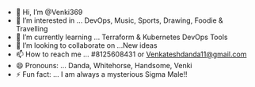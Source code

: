 - 👋 Hi, I’m @Venki369
- 👀 I’m interested in ... DevOps, Music, Sports, Drawing, Foodie & Travelling
- 🌱 I’m currently learning ... Terraform & Kubernetes DevOps Tools
- 💞️ I’m looking to collaborate on ...New ideas
- 📫 How to reach me ... #8125608431 or Venkateshdanda11@gmail.com
- 😄 Pronouns: ... Danda, Whitehorse, Handsome, Venki
- ⚡ Fun fact: ... I am always a mysterious Sigma Male!!

<!---
Venki369/Venki369 is a ✨ special ✨ repository because its `README.md` (this file) appears on your GitHub profile.
You can click the Preview link to take a look at your changes.
--->
